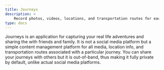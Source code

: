 ```yaml
---
title: Journeys
description: >
    Record photos, videos, locations, and transportation routes for each adventure you embark on.
type: docs
---
```


Journeys is an application for capturing your real life adventures and sharing the
with friends and family. It is not a social media platform but a simple content
management platform for all media, location info, and transportation routes associated
with a particular journey. You can share your journeys with others but it is out-of-band,
thus making it fully private by default, unlike actual social media platforms.